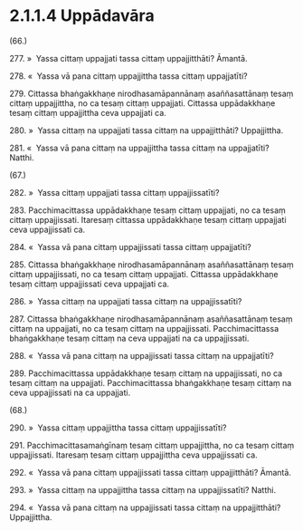# 2.1.1.4 Uppādavāra

(66.)

277\. »  Yassa cittaṃ uppajjati tassa cittaṃ uppajjitthāti? Āmantā.

278\. «  Yassa vā pana cittaṃ uppajjittha tassa cittaṃ uppajjatīti?

279\. Cittassa bhaṅgakkhaṇe nirodhasamāpannānaṃ asaññasattānaṃ tesaṃ cittaṃ uppajjittha, no ca tesaṃ cittaṃ uppajjati. Cittassa uppādakkhaṇe tesaṃ cittaṃ uppajjittha ceva uppajjati ca.

280\. »  Yassa cittaṃ na uppajjati tassa cittaṃ na uppajjitthāti? Uppajjittha.

281\. «  Yassa vā pana cittaṃ na uppajjittha tassa cittaṃ na uppajjatīti? Natthi.

(67.)

282\. »  Yassa cittaṃ uppajjati tassa cittaṃ uppajjissatīti?

283\. Pacchimacittassa uppādakkhaṇe tesaṃ cittaṃ uppajjati, no ca tesaṃ cittaṃ uppajjissati. Itaresaṃ cittassa uppādakkhaṇe tesaṃ cittaṃ uppajjati ceva uppajjissati ca.

284\. «  Yassa vā pana cittaṃ uppajjissati tassa cittaṃ uppajjatīti?

285\. Cittassa bhaṅgakkhaṇe nirodhasamāpannānaṃ asaññasattānaṃ tesaṃ cittaṃ uppajjissati, no ca tesaṃ cittaṃ uppajjati. Cittassa uppādakkhaṇe tesaṃ cittaṃ uppajjissati ceva uppajjati ca.

286\. »  Yassa cittaṃ na uppajjati tassa cittaṃ na uppajjissatīti?

287\. Cittassa bhaṅgakkhaṇe nirodhasamāpannānaṃ asaññasattānaṃ tesaṃ cittaṃ na uppajjati, no ca tesaṃ cittaṃ na uppajjissati. Pacchimacittassa bhaṅgakkhaṇe tesaṃ cittaṃ na ceva uppajjati na ca uppajjissati.

288\. «  Yassa vā pana cittaṃ na uppajjissati tassa cittaṃ na uppajjatīti?

289\. Pacchimacittassa uppādakkhaṇe tesaṃ cittaṃ na uppajjissati, no ca tesaṃ cittaṃ na uppajjati. Pacchimacittassa bhaṅgakkhaṇe tesaṃ cittaṃ na ceva uppajjissati na ca uppajjati.

(68.)

290\. »  Yassa cittaṃ uppajjittha tassa cittaṃ uppajjissatīti?

291\. Pacchimacittasamaṅgīnaṃ tesaṃ cittaṃ uppajjittha, no ca tesaṃ cittaṃ uppajjissati. Itaresaṃ tesaṃ cittaṃ uppajjittha ceva uppajjissati ca.

292\. «  Yassa vā pana cittaṃ uppajjissati tassa cittaṃ uppajjitthāti? Āmantā.

293\. »  Yassa cittaṃ na uppajjittha tassa cittaṃ na uppajjissatīti? Natthi.

294\. «  Yassa vā pana cittaṃ na uppajjissati tassa cittaṃ na uppajjitthāti? Uppajjittha.
